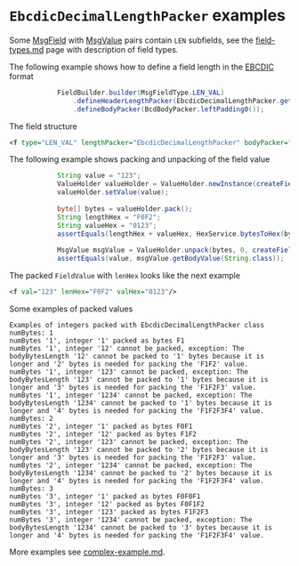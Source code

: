# `EbcdicDecimalLengthPacker` examples

Some [MsgField](https://github.com/credibledoc/credible-doc/blob/master/iso-8583-packer/src/main/java/com/credibledoc/iso8583packer/message/MsgField.java)
with [MsgValue](https://github.com/credibledoc/credible-doc/blob/master/iso-8583-packer/src/main/java/com/credibledoc/iso8583packer/message/MsgValue.java)
pairs contain `LEN` subfields, see the [field-types.md](../field-types.md) page with description of field types.

The following example shows how to define a field length in the [EBCDIC](https://en.wikipedia.org/wiki/EBCDIC) format
```Java
            FieldBuilder.builder(MsgFieldType.LEN_VAL)
                .defineHeaderLengthPacker(EbcdicDecimalLengthPacker.getInstance(2))
                .defineBodyPacker(BcdBodyPacker.leftPadding0());
```

The field structure
```XML
<f type="LEN_VAL" lengthPacker="EbcdicDecimalLengthPacker" bodyPacker="BcdBodyPacker"/>
```

The following example shows packing and unpacking of the field value
```Java
            String value = "123";
            ValueHolder valueHolder = ValueHolder.newInstance(createField().getCurrentField());
            valueHolder.setValue(value);
    
            byte[] bytes = valueHolder.pack();
            String lengthHex = "F0F2";
            String valueHex = "0123";
            assertEquals(lengthHex + valueHex, HexService.bytesToHex(bytes));
    
            MsgValue msgValue = ValueHolder.unpack(bytes, 0, createField().getCurrentField());
            assertEquals(value, msgValue.getBodyValue(String.class));
```

The packed `FieldValue` with `lenHex` looks like the next example
```XML
<f val="123" lenHex="F0F2" valHex="0123"/>
```

Some examples of packed values
```
Examples of integers packed with EbcdicDecimalLengthPacker class
numBytes: 1
numBytes '1', integer '1' packed as bytes F1
numBytes '1', integer '12' cannot be packed, exception: The bodyBytesLength '12' cannot be packed to '1' bytes because it is longer and '2' bytes is needed for packing the 'F1F2' value.
numBytes '1', integer '123' cannot be packed, exception: The bodyBytesLength '123' cannot be packed to '1' bytes because it is longer and '3' bytes is needed for packing the 'F1F2F3' value.
numBytes '1', integer '1234' cannot be packed, exception: The bodyBytesLength '1234' cannot be packed to '1' bytes because it is longer and '4' bytes is needed for packing the 'F1F2F3F4' value.
numBytes: 2
numBytes '2', integer '1' packed as bytes F0F1
numBytes '2', integer '12' packed as bytes F1F2
numBytes '2', integer '123' cannot be packed, exception: The bodyBytesLength '123' cannot be packed to '2' bytes because it is longer and '3' bytes is needed for packing the 'F1F2F3' value.
numBytes '2', integer '1234' cannot be packed, exception: The bodyBytesLength '1234' cannot be packed to '2' bytes because it is longer and '4' bytes is needed for packing the 'F1F2F3F4' value.
numBytes: 3
numBytes '3', integer '1' packed as bytes F0F0F1
numBytes '3', integer '12' packed as bytes F0F1F2
numBytes '3', integer '123' packed as bytes F1F2F3
numBytes '3', integer '1234' cannot be packed, exception: The bodyBytesLength '1234' cannot be packed to '3' bytes because it is longer and '4' bytes is needed for packing the 'F1F2F3F4' value.
```

More examples see [complex-example.md](../complex-example.md).